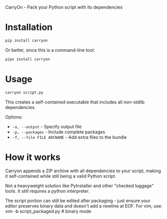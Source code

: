 CarryOn - Pack your Python script with its dependencies

# Installation

```bash
pip install carryon
```

Or better, since this is a command-line tool:
```bash
pipx install carryon
```

# Usage

```bash
carryon script.py
```

This creates a self-contained executable that includes all non-stdlib dependencies.

Options:
- `-o, --output` - Specify output file
- `-p, --packages` - Include complete packages
- `-f, --file FILE ARCNAME` - Add extra files to the bundle

# How it works

Carryon appends a ZIP archive with all dependencies to your script, making it
self-contained while still being a valid Python script.

Not a heavyweight solution like PyInstaller and other "checked luggage" tools.
It still requires a python interpreter.

The script portion can still be edited after packaging - just ensure your editor
preserves binary data and doesn't add a newline at EOF. For vim, use:
    vim -b script_packaged.py   # binary mode
